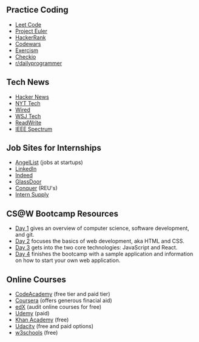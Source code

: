 ## Practice Coding
- [Leet Code](https://leetcode.com/)
- [Project Euler](https://projecteuler.net/)
- [HackerRank](https://www.hackerrank.com/)
- [Codewars](https://www.codewars.com/)
- [Exercism](http://exercism.io/)
- [Checkio](https://checkio.org/)
- [r/dailyprogrammer](https://www.reddit.com/r/dailyprogrammer/)

## Tech News
- [Hacker News](https://news.ycombinator.com/)
- [NYT Tech](https://www.nytimes.com/section/technology)
- [Wired](https://www.wired.com/)
- [WSJ Tech](https://www.wsj.com/news/technology)
- [ReadWrite](http://readwrite.com/)
- [IEEE Spectrum](http://spectrum.ieee.org/)

## Job Sites for Internships
- [AngelList](https://angel.co/) (jobs at startups)
- [LinkedIn](https://www.linkedin.com/jobs/)
- [Indeed](https://www.indeed.com/)
- [GlassDoor](https://www.glassdoor.com/index.htm)
- [Conquer](http://conquer.cra.org/research-opportunities) (REU's)
- [Intern Supply](http://www.intern.supply/index.html)

## CS@W Bootcamp Resources
- [Day 1](https://docs.google.com/document/d/1_7cyzsw-MOHV7w3cUDZDC5jNFTYrgKUqBo7a785b9Qc/edit) gives an overview of computer science, software development, and git.
- [Day 2](https://docs.google.com/document/d/1-q_q-7xbDaAGY1qhg3X4c7b4vDx_peM_9j0WJ08hPXI/edit) focuses the basics of web development, aka HTML and CSS.
- [Day 3](https://docs.google.com/document/d/1Ro-aNSS05nc9UAMtGxlYfsSlXwtiMj_qGFmK6Q81y04/edit) gets into the two core technologies: JavaScript and React.
- [Day 4](https://docs.google.com/document/d/1o3DXkBj9KQhUQ0TYtqCf4FlMLKwsNqvAmfAkJCcpous/edit) finishes the bootcamp with a sample application and information on how to start your own web application.

## Online Courses
- [CodeAcademy](https://www.codecademy.com/) (free tier and paid tier)
- [Coursera](https://www.coursera.org/) (offers generous finacial aid) 
- [edX](https://www.edx.org/) (audit online courses for free)
- [Udemy](https://www.udemy.com/) (paid)
- [Khan Academy](https://www.khanacademy.org/) (free)
- [Udacity](https://www.udacity.com/) (free and paid options)
- [w3schools](https://www.w3schools.com/) (free)
